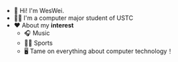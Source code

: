 - 👋 Hi! I'm WesWei.
- 👨‍💻 I'm a computer major student of USTC
- ❤ About my **interest**
  - 🎧 Music
  - 🏃‍♂️ Sports
  - 🖥 Tame on everything about computer technology！   
<!---
WesWeei/WesWeei is a ✨ special ✨ repository because its `README.md` (this file) appears on your GitHub profile.
You can click the Preview link to take a look at your changes.
--->
